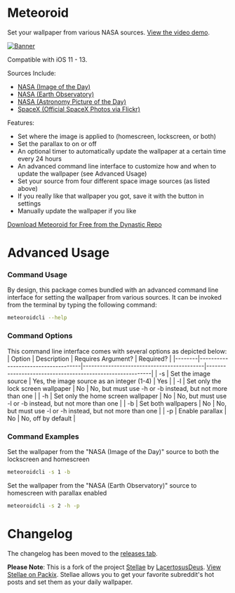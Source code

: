 # Meteoroid
Set your wallpaper from various NASA sources.
[View the video demo](https://imgur.com/a/JU8YzfV).

[![Banner](https://github.com/JeffResc/Meteoroid/raw/master/_assets/BannerWithText.png)](#)

Compatible with iOS 11 - 13.

Sources Include:
- [NASA (Image of the Day)](https://www.nasa.gov/multimedia/imagegallery/iotd.html)
- [NASA (Earth Observatory)](https://earthobservatory.nasa.gov/topic/image-of-the-day)
- [NASA (Astronomy Picture of the Day)](https://science.nasa.gov/astronomy-picture-of-the-day)
- [SpaceX (Official SpaceX Photos via Flickr)](https://www.flickr.com/people/spacex/)

Features:
- Set where the image is applied to (homescreen, lockscreen, or both)
- Set the parallax to on or off
- An optional timer to automatically update the wallpaper at a certain time every 24 hours
- An advanced command line interface to customize how and when to update the wallpaper (see Advanced Usage)
- Set your source from four different space image sources (as listed above)
- If you really like that wallpaper you got, save it with the button in settings
- Manually update the wallpaper if you like

[Download Meteoroid for Free from the Dynastic Repo](https://repo.dynastic.co/package/com.jeffresc.meteoroid)

# Advanced Usage
### Command Usage
By design, this package comes bundled with an advanced command line interface for setting the wallpaper from various sources. It can be invoked from the terminal by typing the following command:
```bash
meteoroidcli --help
```
### Command Options
This command line interface comes with several options as depicted below:
| Option | Description                        | Requires Argument?                        | Required?                                                |
|--------|------------------------------------|-------------------------------------------|----------------------------------------------------------|
| -s     | Set the image source               | Yes, the image source as an integer (1-4) | Yes                                                      |
| -l     | Set only the lock screen wallpaper | No                                        | No, but must use -h or -b instead, but not more than one |
| -h     | Set only the home screen wallpaper | No                                        | No, but must use -l or -b instead, but not more than one |
| -b     | Set both wallpapers                | No                                        | No, but must use -l or -h instead, but not more than one |
| -p     | Enable parallax                    | No                                        | No, off by default                                       |
### Command Examples
Set the wallpaper from the "NASA (Image of the Day)" source to both the lockscreen and homescreen
```bash
meteoroidcli -s 1 -b
```
Set the wallpaper from the "NASA (Earth Observatory)" source to homescreen with parallax enabled
```bash
meteoroidcli -s 2 -h -p
```

# Changelog
The changelog has been moved to the [releases tab](https://github.com/JeffResc/Meteoroid/releases).

**Please Note**: This is a fork of the project [Stellae](https://github.com/LacertosusRepo/Open-Source-Tweaks/tree/master/Stellae) by [LacertosusDeus](https://twitter.com/lacertosusdeus). [View Stellae on Packix](https://repo.packix.com/package/com.lacertosusrepo.stellae/). Stellae allows you to get your favorite subreddit's hot posts and set them as your daily wallpaper.
